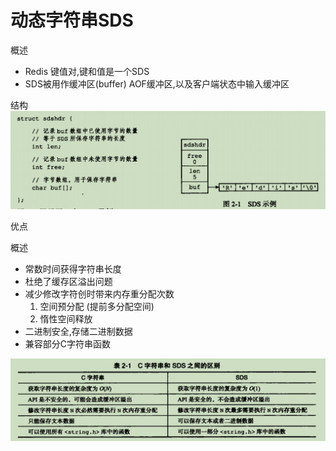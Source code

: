 # 动态字符串SDS

概述

* Redis 键值对,键和值是一个SDS
* SDS被用作缓冲区(buffer)  AOF缓冲区,以及客户端状态中输入缓冲区

结构
    ![定义](https://raw.githubusercontent.com/xuke123/tuChuang/master/20200706125001.png)

优点

概述

* 常数时间获得字符串长度
* 杜绝了缓存区溢出问题
* 减少修改字符创时带来内存重分配次数
  1. 空间预分配 (提前多分配空间)
  2. 惰性空间释放
* 二进制安全,存储二进制数据
* 兼容部分C字符串函数

![概述](https://raw.githubusercontent.com/xuke123/tuChuang/master/20200706130642.png)

